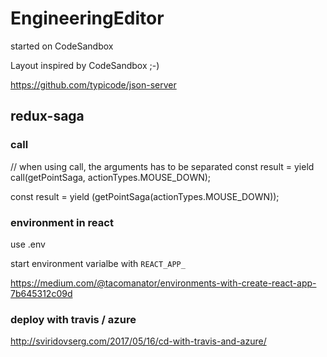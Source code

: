 # EngineeringEditor

started on CodeSandbox

Layout inspired by CodeSandbox ;-)

https://github.com/typicode/json-server

## redux-saga

### call

// when using call, the arguments has to be separated
const result = yield call(getPointSaga, actionTypes.MOUSE_DOWN);

const result = yield (getPointSaga(actionTypes.MOUSE_DOWN));

### environment in react

use .env

start environment varialbe with `REACT_APP_`

https://medium.com/@tacomanator/environments-with-create-react-app-7b645312c09d

### deploy with travis / azure

http://sviridovserg.com/2017/05/16/cd-with-travis-and-azure/

